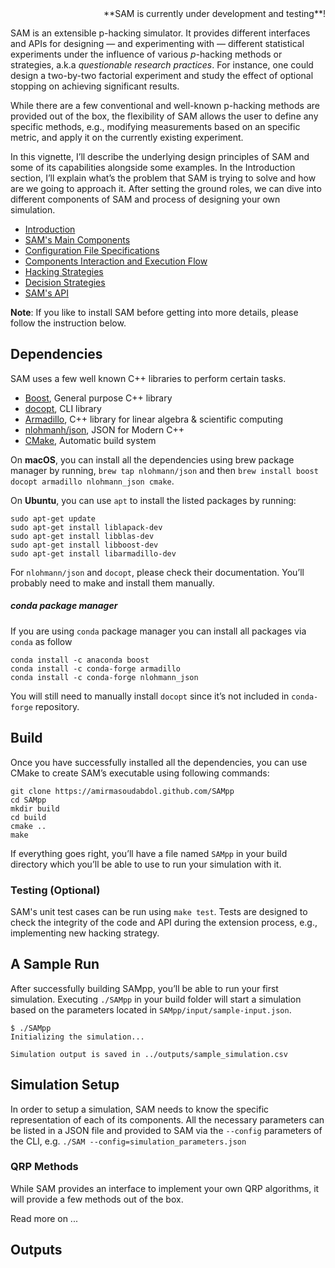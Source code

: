<div style="text-align: right">**SAM is currently under development and testing**!</div>

SAM is an extensible p-hacking simulator. It provides different interfaces and APIs for designing — and experimenting with — different statistical experiments under the influence of various *p*-hacking methods or strategies, a.k.a *questionable research practices*. For instance, one could design a two-by-two factorial experiment and study the effect of optional stopping on achieving significant results.

While there are a few conventional and well-known p-hacking methods are provided out of the box, the flexibility of SAM allows the user to define any specific methods, e.g., modifying measurements based on an specific metric, and apply it on the currently existing experiment.

In this vignette, I’ll describe the underlying design principles of SAM and some of its capabilities alongside some examples. In the Introduction section, I’ll explain what’s the problem that SAM is trying to solve and how are we going to approach it. After setting the ground roles, we can dive into different components of SAM and process of designing your own simulation. 

- [Introduction](doc/Introduction.md)
- [SAM's Main Components](doc/Components.md)
- [Configuration File Specifications](doc/ConfigurationFileSpecifications.md)
- [Components Interaction and Execution Flow](doc/ExecutionFlow.md)
- [Hacking Strategies](doc/HackingStrategies.md)
- [Decision Strategies](doc/DecisionStrategies.md)
- [SAM's API](doc/API.md)

**Note**: If you like to install SAM before getting into more details, please follow the instruction below.

## Dependencies

SAM uses a few well known C++ libraries to perform certain tasks. 

- [Boost](https://github.com/docopt/docopt.cpp), General purpose C++ library 
- [docopt](https://github.com/docopt/docopt.cpp), CLI library 
- [Armadillo](http://arma.sourceforge.net/), C++ library for linear algebra & scientific computing
- [nlohmanh/json](https://github.com/nlohmann/json), JSON for Modern C++
- [CMake](https://cmake.org), Automatic build system 

On **macOS**, you can install all the dependencies using brew package manager by running, `brew tap nlohmann/json` and then `brew install boost docopt armadillo nlohmann_json cmake`.

On **Ubuntu**, you can use `apt` to install the listed packages by running:

	sudo apt-get update
	sudo apt-get install liblapack-dev
	sudo apt-get install libblas-dev
	sudo apt-get install libboost-dev
	sudo apt-get install libarmadillo-dev
	
For `nlohmann/json` and `docopt`, please check their documentation. You’ll probably need to make and install them manually. 

##### conda package manager

If you are using `conda` package manager you can install all packages via `conda` as follow 


	conda install -c anaconda boost
	conda install -c conda-forge armadillo
	conda install -c conda-forge nlohmann_json
	
You will still need to manually install `docopt` since it’s not included in `conda-forge` repository. 

## Build

Once you have successfully installed all the dependencies, you can use CMake to create SAM’s executable using following commands:

	git clone https://amirmasoudabdol.github.com/SAMpp
	cd SAMpp
	mkdir build
	cd build
	cmake ..
	make

If everything goes right, you’ll have a file named `SAMpp` in your build directory which you’ll be able to use to run your simulation with it.

### Testing (Optional)

SAM's unit test cases can be run using `make test`. Tests are designed to check the integrity of the code and API during the extension process, e.g., implementing new hacking strategy.

## A Sample Run

After successfully building SAMpp, you’ll be able to run your first simulation. Executing `./SAMpp` in your build folder will start a simulation based on the parameters located in `SAMpp/input/sample-input.json`. 

	$ ./SAMpp
	Initializing the simulation...
	
	Simulation output is saved in ../outputs/sample_simulation.csv
	



## Simulation Setup

In order to setup a simulation, SAM needs to know the specific representation of each of its components. All the necessary parameters can be listed in a JSON file and provided to SAM via the `--config` parameters of the CLI, e.g. `./SAM --config=simulation_parameters.json`




### QRP Methods

While SAM provides an interface to implement your own QRP algorithms, it will provide a few methods out of the box.

Read more on ...


## Outputs

